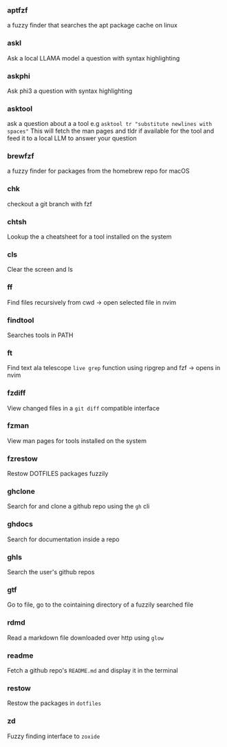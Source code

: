 ### aptfzf

a fuzzy finder that searches the apt package cache on linux

### askl 

Ask a local LLAMA model a question with syntax highlighting

### askphi

Ask phi3 a question with syntax highlighting

### asktool

ask a question about a a tool e.g 
`asktool tr "substitute newlines with spaces"` 
This will fetch the man pages and tldr if available for the tool and feed it to a local LLM to answer your question

### brewfzf

a fuzzy finder for packages from the homebrew repo for macOS


### chk

checkout a git branch with fzf

### chtsh

Lookup the a cheatsheet for a tool installed on the system

### cls

Clear the screen and ls

### ff

Find files recursively from cwd -> open selected file in nvim

### findtool

Searches tools in PATH 

### ft 

Find text ala telescope `live grep` function using ripgrep and fzf -> opens in nvim

### fzdiff

View changed files in a `git diff` compatible interface

### fzman

View man pages for tools installed on the system

### fzrestow

Restow DOTFILES packages fuzzily

### ghclone

Search for and clone a github repo using the `gh` cli

### ghdocs

Search for documentation inside a repo 

### ghls

Search the user's github repos

### gtf

Go to file, go to the cointaining directory of a fuzzily searched file

### rdmd

Read a markdown file downloaded over http using `glow`

### readme

Fetch a github repo's `README.md` and display it in the terminal

### restow

Restow the packages in `dotfiles`

### zd

Fuzzy finding interface to `zoxide`


